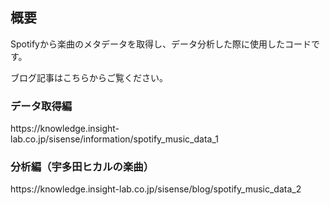 <h2>概要</h2>
<p>Spotifyから楽曲のメタデータを取得し、データ分析した際に使用したコードです。<p>
<p>ブログ記事はこちらからご覧ください。</p>
<h3>データ取得編</h3>
<p>https://knowledge.insight-lab.co.jp/sisense/information/spotify_music_data_1</p>
<h3>分析編（宇多田ヒカルの楽曲）</h3>
<p>https://knowledge.insight-lab.co.jp/sisense/blog/spotify_music_data_2</p>
